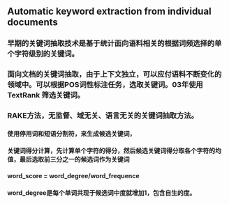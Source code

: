 ## Automatic keyword extraction from individual documents

###  早期的关键词抽取技术是基于统计面向语料相关的根据词频选择的单个字符级别的关键词。
### 面向文档的关键词抽取，由于上下文独立，可以应付语料不断变化的领域中。可以根据POS词性标注任务，选取关键词。03年使用TextRank 筛选关键词。

### RAKE方法，无监督、域无关、语言无关的关键词抽取方法。
#### 使用停用词和短语分割符，来生成候选关键词，
#### 关键词得分计算，先计算单个字符的得分，然后候选关键词得分取各个字符的均值，最后选取前三分之一的候选词作为关键词
#### word_score = word_degree/word_frequence
#### word_degree是每个单词共现于候选词中度就增加1，包含自生的度。
